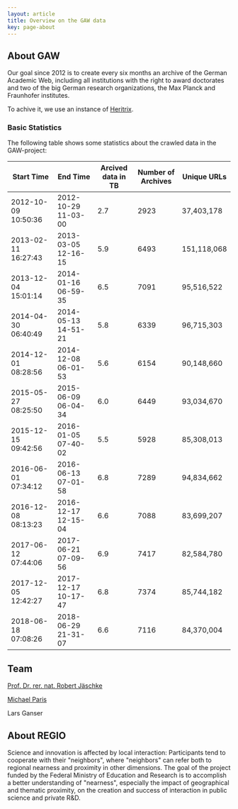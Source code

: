 ```yaml
---
layout: article
title: Overview on the GAW data
key: page-about
---
```

## About GAW

Our goal since 2012 is to create every six months an archive of the German Academic Web, including all institutions with the right to award doctorates and two of the big German research organizations, the Max Planck and Fraunhofer institutes.

To achive it, we use an instance of [Heritrix](https://github.com/internetarchive/heritrix3).

### Basic Statistics

The following table shows some statistics about the crawled data in the GAW-project:

| Start Time          | End Time            | Arcived data in TB | Number of Archives | Unique URLs |
|---------------------|---------------------|--------------------|--------------------|--------------|
| 2012-10-09 10:50:36 | 2012-10-29 11-03-00 | 2.7 | 2923 | 37,403,178 |
| 2013-02-11 16:27:43 | 2013-03-05 12-16-15 | 5.9 | 6493 | 151,118,068 |
| 2013-12-04 15:01:14 | 2014-01-16 06-59-35 | 6.5 | 7091 | 95,516,522 |
| 2014-04-30 06:40:49 | 2014-05-13 14-51-21 | 5.8 | 6339 | 96,715,303 |
| 2014-12-01 08:28:56 | 2014-12-08 06-01-53 | 5.6 | 6154 | 90,148,660 |
| 2015-05-27 08:25:50 | 2015-06-09 06-04-34 | 6.0 | 6449 | 93,034,670 |
| 2015-12-15 09:42:56 | 2016-01-05 07-40-02 | 5.5 | 5928 | 85,308,013 |
| 2016-06-01 07:34:12 | 2016-06-13 07-01-58 | 6.8 | 7289 | 94,834,662 |
| 2016-12-08 08:13:23 | 2016-12-17 12-15-04 | 6.6 | 7088 | 83,699,207 |
| 2017-06-12 07:44:06 | 2017-06-21 07-09-56 | 6.9 | 7417 | 82,584,780 |
| 2017-12-05 12:42:27 | 2017-12-17 10-17-47 | 6.8 | 7374 | 85,744,182 |
| 2018-06-18 07:08:26 | 2018-06-29 21-31-07 | 6.6 | 7116 | 84,370,004 |


## Team

[Prof. Dr. rer. nat. Robert Jäschke](https://www.ibi.hu-berlin.de/de/ueber-uns/personen/jaeschke)

[Michael Paris](https://www.ibi.hu-berlin.de/de/ueber-uns/personen/paris)

Lars Ganser

## About REGIO

Science and innovation is affected by local interaction: Participants tend to cooperate with their "neighbors", where "neighbors" can refer both to regional nearness and proximity in other dimensions. The goal of the project funded by the Federal Ministry of Education and Research is to accomplish a better understanding of "nearness", especially the impact of geographical and thematic proximity, on the creation and success of interaction in public science and private R&D.
